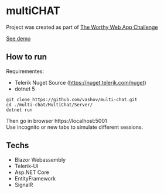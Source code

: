 # multiCHAT

Project was created as part of [The Worthy Web App Challenge](https://progress-worthyweb.devpost.com/)<br/>

[See demo](https://www.youtube.com/watch?v=Z0K1lEqj80Q)

## How to run

Requirementes:
- Telerik Nuget Source (https://nuget.telerik.com/nuget)
- dotnet 5

```
git clone https://github.com/vashov/multi-chat.git
cd ./multi-chat/MultiChat/Server/
dotnet run
```

Then go in browser https://localhost:5001<br/>
Use incognito or new tabs to simulate different sessions.

## Techs
- Blazor Webassembly
- Telerik-UI
- Asp.NET Core
- EntityFramework
- SignalR
